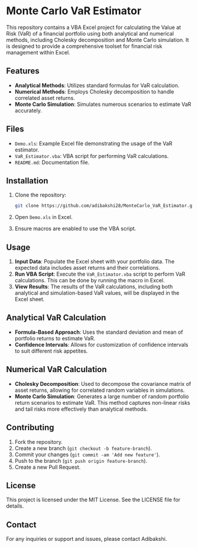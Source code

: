 # Monte Carlo VaR Estimator

This repository contains a VBA Excel project for calculating the Value at Risk (VaR) of a financial portfolio using both analytical and numerical methods, including Cholesky decomposition and Monte Carlo simulation. It is designed to provide a comprehensive toolset for financial risk management within Excel.

## Features

- **Analytical Methods**: Utilizes standard formulas for VaR calculation.
- **Numerical Methods**: Employs Cholesky decomposition to handle correlated asset returns.
- **Monte Carlo Simulation**: Simulates numerous scenarios to estimate VaR accurately.

## Files

- `Demo.xls`: Example Excel file demonstrating the usage of the VaR estimator.
- `VaR_Estimator.vba`: VBA script for performing VaR calculations.
- `README.md`: Documentation file.

## Installation

1. Clone the repository:

    ```bash
    git clone https://github.com/adibakshi28/MonteCarlo_VaR_Estimator.git
    ```

2. Open `Demo.xls` in Excel.
3. Ensure macros are enabled to use the VBA script.

## Usage

1. **Input Data**: Populate the Excel sheet with your portfolio data. The expected data includes asset returns and their correlations.
2. **Run VBA Script**: Execute the `VaR_Estimator.vba` script to perform VaR calculations. This can be done by running the macro in Excel.
3. **View Results**: The results of the VaR calculations, including both analytical and simulation-based VaR values, will be displayed in the Excel sheet.

## Analytical VaR Calculation

- **Formula-Based Approach**: Uses the standard deviation and mean of portfolio returns to estimate VaR.
- **Confidence Intervals**: Allows for customization of confidence intervals to suit different risk appetites.

## Numerical VaR Calculation

- **Cholesky Decomposition**: Used to decompose the covariance matrix of asset returns, allowing for correlated random variables in simulations.
- **Monte Carlo Simulation**: Generates a large number of random portfolio return scenarios to estimate VaR. This method captures non-linear risks and tail risks more effectively than analytical methods.

## Contributing

1. Fork the repository.
2. Create a new branch (`git checkout -b feature-branch`).
3. Commit your changes (`git commit -am 'Add new feature'`).
4. Push to the branch (`git push origin feature-branch`).
5. Create a new Pull Request.

## License

This project is licensed under the MIT License. See the LICENSE file for details.

## Contact

For any inquiries or support and issues, please contact Adibakshi.
